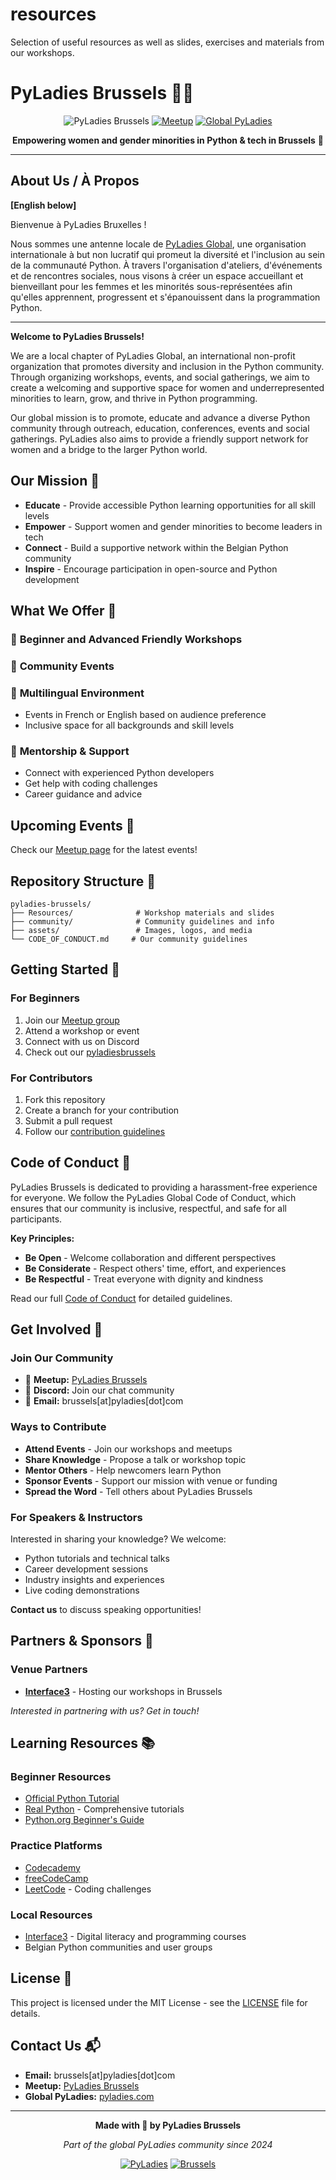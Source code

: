 # resources
Selection of useful resources as well as slides, exercises and materials from our workshops.
# PyLadies Brussels 🐍💜

<div align="center">

![PyLadies Brussels](https://img.shields.io/badge/PyLadies-Brussels-ff69b4?style=for-the-badge)
[![Meetup](https://img.shields.io/badge/Meetup-PyLadies%20Brussels-red?style=for-the-badge&logo=meetup)](https://www.meetup.com/pyladies-brussels/)
[![Global PyLadies](https://img.shields.io/badge/Part%20of-PyLadies%20Global-purple?style=for-the-badge)](https://pyladies.com/)

**Empowering women and gender minorities in Python & tech in Brussels** 🌟

</div>

---

## About Us / À Propos

**[English below]**

Bienvenue à PyLadies Bruxelles ! 

Nous sommes une antenne locale de [PyLadies Global](https://pyladies.com/), une organisation internationale à but non lucratif qui promeut la diversité et l'inclusion au sein de la communauté Python. À travers l'organisation d'ateliers, d'événements et de rencontres sociales, nous visons à créer un espace accueillant et bienveillant pour les femmes et les minorités sous-représentées afin qu'elles apprennent, progressent et s'épanouissent dans la programmation Python.

---

**Welcome to PyLadies Brussels!**

We are a local chapter of PyLadies Global, an international non-profit organization that promotes diversity and inclusion in the Python community. Through organizing workshops, events, and social gatherings, we aim to create a welcoming and supportive space for women and underrepresented minorities to learn, grow, and thrive in Python programming.

Our global mission is to promote, educate and advance a diverse Python community through outreach, education, conferences, events and social gatherings. PyLadies also aims to provide a friendly support network for women and a bridge to the larger Python world.

## Our Mission 🎯

- **Educate** - Provide accessible Python learning opportunities for all skill levels
- **Empower** - Support women and gender minorities to become leaders in tech
- **Connect** - Build a supportive network within the Belgian Python community
- **Inspire** - Encourage participation in open-source and Python development

## What We Offer 🚀

### 🔹 **Beginner and Advanced Friendly Workshops**

### 🔹 **Community Events**


### 🔹 **Multilingual Environment**
- Events in French or English based on audience preference
- Inclusive space for all backgrounds and skill levels

### 🔹 **Mentorship & Support**
- Connect with experienced Python developers
- Get help with coding challenges
- Career guidance and advice

## Upcoming Events 📅

Check our [Meetup page](https://www.meetup.com/pyladies-brussels/) for the latest events!

## Repository Structure 📁

```
pyladies-brussels/
├── Resources/              # Workshop materials and slides
├── community/              # Community guidelines and info
├── assets/                 # Images, logos, and media
└── CODE_OF_CONDUCT.md     # Our community guidelines

```

## Getting Started 🌱

### For Beginners
1. Join our [Meetup group](https://www.meetup.com/pyladies-brussels/)
2. Attend a workshop or event
3. Connect with us on Discord
4. Check out our [pyladiesbrussels](/resources/)

### For Contributors
1. Fork this repository
2. Create a branch for your contribution
3. Submit a pull request
4. Follow our [contribution guidelines](/CONTRIBUTING.md)

## Code of Conduct 🤝

PyLadies Brussels is dedicated to providing a harassment-free experience for everyone. We follow the PyLadies Global Code of Conduct, which ensures that our community is inclusive, respectful, and safe for all participants.

**Key Principles:**
- **Be Open** - Welcome collaboration and different perspectives
- **Be Considerate** - Respect others' time, effort, and experiences  
- **Be Respectful** - Treat everyone with dignity and kindness

Read our full [Code of Conduct](CODE_OF_CONDUCT.md) for detailed guidelines.

## Get Involved 💫

### Join Our Community
- 🎪 **Meetup:** [PyLadies Brussels](https://www.meetup.com/pyladies-brussels/)
- 💬 **Discord:** Join our chat community
- 📧 **Email:** brussels[at]pyladies[dot]com

### Ways to Contribute
- **Attend Events** - Join our workshops and meetups
- **Share Knowledge** - Propose a talk or workshop topic
- **Mentor Others** - Help newcomers learn Python
- **Sponsor Events** - Support our mission with venue or funding
- **Spread the Word** - Tell others about PyLadies Brussels

### For Speakers & Instructors
Interested in sharing your knowledge? We welcome:
- Python tutorials and technical talks
- Career development sessions
- Industry insights and experiences
- Live coding demonstrations

**Contact us** to discuss speaking opportunities!

## Partners & Sponsors 🤝

### Venue Partners
- **[Interface3](https://interface3.be/)** - Hosting our workshops in Brussels

*Interested in partnering with us? Get in touch!*

## Learning Resources 📚

### Beginner Resources
- [Official Python Tutorial](https://docs.python.org/3/tutorial/)
- [Real Python](https://realpython.com/) - Comprehensive tutorials
- [Python.org Beginner's Guide](https://wiki.python.org/moin/BeginnersGuide)

### Practice Platforms
- [Codecademy](https://www.codecademy.com/learn/learn-python-3)
- [freeCodeCamp](https://www.freecodecamp.org/learn/scientific-computing-with-python/)
- [LeetCode](https://leetcode.com/) - Coding challenges

### Local Resources
- [Interface3](https://interface3.be/) - Digital literacy and programming courses
- Belgian Python communities and user groups

## License 📄

This project is licensed under the MIT License - see the [LICENSE](LICENSE) file for details.

## Contact Us 📬

- **Email:** brussels[at]pyladies[dot]com
- **Meetup:** [PyLadies Brussels](https://www.meetup.com/pyladies-brussels/)
- **Global PyLadies:** [pyladies.com](https://pyladies.com/)

---

<div align="center">

**Made with 💜 by PyLadies Brussels**

*Part of the global PyLadies community since 2024*

[![PyLadies](https://img.shields.io/badge/Part%20of-PyLadies%20Global-purple?style=flat-square)](https://pyladies.com/)
[![Brussels](https://img.shields.io/badge/Based%20in-Brussels,%20Belgium-yellow?style=flat-square)](#)

</div>
